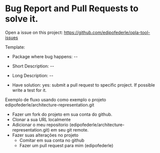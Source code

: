 # Bug Report and Pull Requests to solve it.

Open a issue on this project: https://github.com/edipofederle/opla-tool-issues


Template:

- Package where bug happens: --

- Short Description: --
 
- Long Description: --
 
- Have solution: yes: submit a pull request to specific project. If possible write a test for it.

Exemplo de fluxo usando como exemplo o projeto edipofederle/architecture-representation.git

 - Fazer um fork do projeto em sua conta do github.
 - Clonar a sua URL localmente
 - Adicionar o meu repositorio (edipofederle/architecture-representation.git) em seu git remote.
 - Fazer suas alterações no projeto
   - Comitar em sua conta no github
   - Fazer um pull request para mim (edipofederle)

